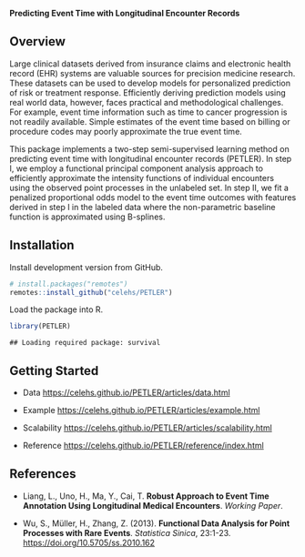 **Predicting Event Time with Longitudinal Encounter Records**

Overview
--------

Large clinical datasets derived from insurance claims and electronic
health record (EHR) systems are valuable sources for precision medicine
research. These datasets can be used to develop models for personalized
prediction of risk or treatment response. Efficiently deriving
prediction models using real world data, however, faces practical and
methodological challenges. For example, event time information such as
time to cancer progression is not readily available. Simple estimates of
the event time based on billing or procedure codes may poorly
approximate the true event time.

This package implements a two-step semi-supervised learning method on
predicting event time with longitudinal encounter records (PETLER). In
step I, we employ a functional principal component analysis approach to
efficiently approximate the intensity functions of individual encounters
using the observed point processes in the unlabeled set. In step II, we
fit a penalized proportional odds model to the event time outcomes with
features derived in step I in the labeled data where the non-parametric
baseline function is approximated using B-splines.

Installation
------------

Install development version from GitHub.

``` r
# install.packages("remotes")
remotes::install_github("celehs/PETLER")
```

Load the package into R.

``` r
library(PETLER)
```

    ## Loading required package: survival
    
Getting Started
---------------

- Data <https://celehs.github.io/PETLER/articles/data.html>

- Example <https://celehs.github.io/PETLER/articles/example.html>

- Scalability <https://celehs.github.io/PETLER/articles/scalability.html>

- Reference <https://celehs.github.io/PETLER/reference/index.html>

References
----------

-   Liang, L., Uno, H., Ma, Y., Cai, T. **Robust Approach to Event Time
    Annotation Using Longitudinal Medical Encounters**. *Working Paper*.

-   Wu, S., Müller, H., Zhang, Z. (2013). **Functional Data Analysis for
    Point Processes with Rare Events**. *Statistica Sinica*, 23:1-23.
    <a href="https://doi.org/10.5705/ss.2010.162" class="uri">https://doi.org/10.5705/ss.2010.162</a>
